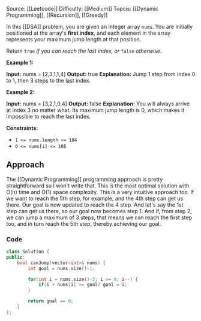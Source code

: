 Source: [[Leetcode]]
Difficulty: [[Medium]]
Topcis: [[Dynamic Programming]], [[Recursion]], [[Greedy]]

In this [[DSA]] problem, you are given an integer array `nums`. You are initially positioned at the array's **first index**, and each element in the array represents your maximum jump length at that position.

Return `true` _if you can reach the last index, or_ `false` _otherwise_.

**Example 1:**

**Input:** nums = [2,3,1,1,4]
**Output:** true
**Explanation:** Jump 1 step from index 0 to 1, then 3 steps to the last index.

**Example 2:**

**Input:** nums = [3,2,1,0,4]
**Output:** false
**Explanation:** You will always arrive at index 3 no matter what. Its maximum jump length is 0, which makes it impossible to reach the last index.

**Constraints:**

- `1 <= nums.length <= 104`
- `0 <= nums[i] <= 105`

## Approach 
The [[Dynamic Programming]] programming approach is pretty straightforward so I won't write that. This is the most optimal solution with O(n) time and O(1) space complexity. 
This is a very intuitive approach too. If we want to reach the 5th step, for example, and the 4th step can get us there. Our goal is now updated to reach the 4 step. And let's say the 1st step can get us there, so our goal now becomes step 1. And if, from step 2, we can jump a maximum of 3 steps, that means we can reach the first step too, and in turn reach the 5th step, thereby achieving our goal.

### Code 
```cpp
class Solution {
public:
    bool canJump(vector<int>& nums) {
        int goal = nums.size()-1;

        for(int i = nums.size()-2; i >= 0; i--) {
            if(i + nums[i] >= goal) goal = i;
        }

        return goal == 0;
    }
};
```